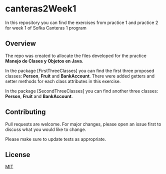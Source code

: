 # canteras2Week1
In this repository you can find the exercises from practice 1 and practice 2 for week 1 of Sofka Canteras 1 program

## Overview
The repo was created to allocate the files developed for the practice **Manejo de Clases y Objetos en Java**.

In the package [FirstThreeClasses] you can find the first three proposed classes: **Person**, **Fruit** and **BankAccount**. There were added getters and setter methods for each class attributes in this exercise.

In the package [SecondThreeClasses] you can find another three classes: **Person**, **Fruit** and **BankAccount**.

## Contributing
Pull requests are welcome. For major changes, please open an issue first to discuss what you would like to change.

Please make sure to update tests as appropriate.

## License
[MIT](https://choosealicense.com/licenses/mit/)

